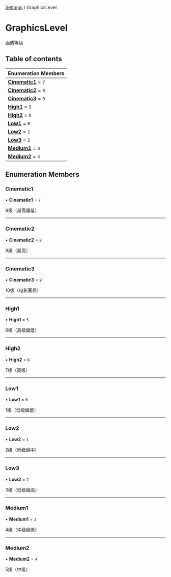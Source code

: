 [Settings](../groups/Settings.Settings.md) / GraphicsLevel

# GraphicsLevel <Badge type="tip" text="Enumeration" /> <Score text="GraphicsLevel" />

画质等级

## Table of contents

| Enumeration Members |
| :-----|
| **[Cinematic1](Type.GraphicsLevel.md#cinematic1)** = ``7`` <br> |
| **[Cinematic2](Type.GraphicsLevel.md#cinematic2)** = ``8`` <br> |
| **[Cinematic3](Type.GraphicsLevel.md#cinematic3)** = ``9`` <br> |
| **[High1](Type.GraphicsLevel.md#high1)** = ``5`` <br> |
| **[High2](Type.GraphicsLevel.md#high2)** = ``6`` <br> |
| **[Low1](Type.GraphicsLevel.md#low1)** = ``0`` <br> |
| **[Low2](Type.GraphicsLevel.md#low2)** = ``1`` <br> |
| **[Low3](Type.GraphicsLevel.md#low3)** = ``2`` <br> |
| **[Medium1](Type.GraphicsLevel.md#medium1)** = ``3`` <br> |
| **[Medium2](Type.GraphicsLevel.md#medium2)** = ``4`` <br> |

## Enumeration Members

### Cinematic1 <Score text="Cinematic" /> 

• **Cinematic1** = ``7``

8级（超高偏低）

___

### Cinematic2 <Score text="Cinematic" /> 

• **Cinematic2** = ``8``

9级（超高）

___

### Cinematic3 <Score text="Cinematic" /> 

• **Cinematic3** = ``9``

10级（电影画质）

___

### High1 <Score text="High" /> 

• **High1** = ``5``

6级（高级偏低）

___

### High2 <Score text="High" /> 

• **High2** = ``6``

7级（高级）

___

### Low1 <Score text="Low" /> 

• **Low1** = ``0``

1级（低级偏低）

___

### Low2 <Score text="Low" /> 

• **Low2** = ``1``

2级（低级偏中）

___

### Low3 <Score text="Low" /> 

• **Low3** = ``2``

3级（低级偏高）

___

### Medium1 <Score text="Medium" /> 

• **Medium1** = ``3``

4级（中级偏低）

___

### Medium2 <Score text="Medium" /> 

• **Medium2** = ``4``

5级（中级）
